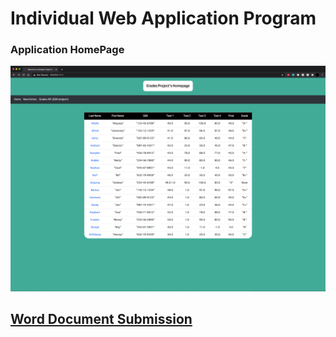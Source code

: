 # Individual Web Application Program

### Application HomePage
![Homepage](images/home.png)


## [Word Document Submission](Web-Application-Individial-Submission.docx)